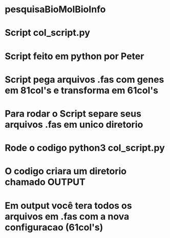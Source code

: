 # pesquisaBioMolBioInfo
# Script col_script.py

# Script feito em python por Peter
# Script pega arquivos .fas com genes em 81col's e transforma em 61col's

# Para rodar o Script separe seus arquivos .fas em unico diretorio
# Rode o codigo python3 col_script.py

# O codigo criara um diretorio chamado OUTPUT 
# Em output você tera todos os arquivos em .fas com a nova configuracao (61col's)